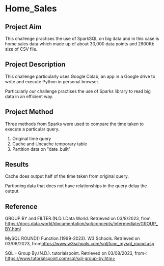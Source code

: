 # Home_Sales

## Project Aim

This challenge practises the use of SparkSQL on big data and in this case is home sales data which made up of about 30,000 data points and 2600Kb size of CSV file. 

## Project Description
This challenge particularly uses Google Colab, an app in a Google drive to write and execute Python in personal browser. 

Particularly our challenge practises the use of Sparks library to read big data in an efficient way.

## Project Method
Three methods from Sparks were used to compare the time taken to execute a particular query.

1. Original time query
2. Cache and Uncache temporary table
3. Partition data on "date_built"

## Results
Cache does output half of the time taken from original query. 

Partioning data that does not have relationships in the query delay the output. 

## Reference
GROUP BY and FILTER.(N.D.).Data World. Retrieved on 03/8/2023, from <https://docs.data.world/documentation/sql/concepts/intermediate/GROUP_BY.html>

MySQL ROUND() Function.(1999-2023). W3 Schools. Retrieved on 03/08/2023, from<https://www.w3schools.com/sql/func_mysql_round.asp>

SQL - Group By.(N.D.). tutorialspoint. Retrieved on 03/08/2023, from< https://www.tutorialspoint.com/sql/sql-group-by.htm>


